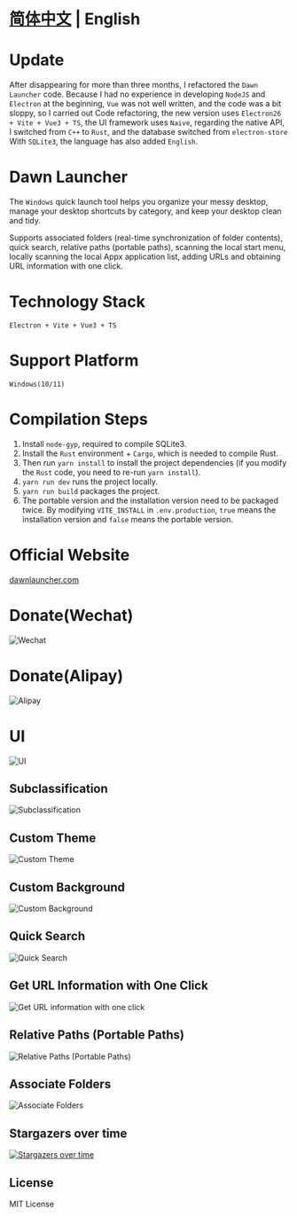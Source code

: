 # [简体中文](https://github.com/fanchenio/DawnLauncher) | English

# Update

After disappearing for more than three months, I refactored the `Dawn Launcher` code. Because I had no experience in developing `NodeJS` and `Electron` at the beginning, `Vue` was not well written, and the code was a bit sloppy, so I carried out Code refactoring, the new version uses `Electron26 + Vite + Vue3 + TS`, the UI framework uses `Naive`, regarding the native API, I switched from `C++` to `Rust`, and the database switched from `electron-store` With `SQLite3`, the language has also added `English`.

# Dawn Launcher

The `Windows` quick launch tool helps you organize your messy desktop, manage your desktop shortcuts by category, and keep your desktop clean and tidy.

Supports associated folders (real-time synchronization of folder contents), quick search, relative paths (portable paths), scanning the local start menu, locally scanning the local Appx application list, adding URLs and obtaining URL information with one click.

# Technology Stack

`Electron + Vite + Vue3 + TS`

# Support Platform

`Windows(10/11)`

# Compilation Steps

1. Install `node-gyp`, required to compile SQLite3.
2. Install the `Rust` environment + `Cargo`, which is needed to compile Rust.
3. Then run `yarn install` to install the project dependencies (if you modify the `Rust` code, you need to re-run `yarn install`).
4. `yarn run dev` runs the project locally.
5. `yarn run build` packages the project.
6. The portable version and the installation version need to be packaged twice. By modifying `VITE_INSTALL` in `.env.production`, `true` means the installation version and `false` means the portable version.

# Official Website

[dawnlauncher.com](https://dawnlauncher.com/)

# Donate(Wechat)

![Wechat](/images/wechat.png)

# Donate(Alipay)

![Alipay](/images/alipay.png)

# UI

![UI](/images/soft1.png)

## Subclassification

![Subclassification](/images/soft2.png)

## Custom Theme

![Custom Theme](/images/soft3.png)

## Custom Background

![Custom Background](/images/soft4.png)

## Quick Search

![Quick Search](/images/soft5.png)

## Get URL Information with One Click

![Get URL information with one click](/images/soft6.webp)

## Relative Paths (Portable Paths)

![Relative Paths (Portable Paths)](/images/soft7.png)

## Associate Folders

![Associate Folders](/images/soft8.webp)

## Stargazers over time

[![Stargazers over time](https://starchart.cc/fanchenio/DawnLauncher.svg)](https://starchart.cc/fanchenio/DawnLauncher)

## License

MIT License
